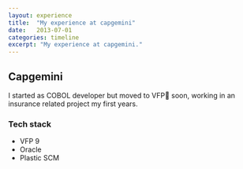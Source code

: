 ```yaml
---
layout: experience
title:  "My experience at capgemini"
date:   2013-07-01
categories: timeline
excerpt: "My experience at capgemini."
---
```


## Capgemini

I started as COBOL developer but moved to VFP🦊 soon, working in an insurance related project my first years.

### Tech stack
- VFP 9
- Oracle
- Plastic SCM
